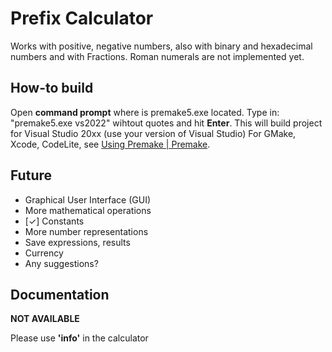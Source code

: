 # Prefix Calculator

Works with positive, negative numbers, also with binary and hexadecimal numbers and with Fractions.
Roman numerals are not implemented yet.

## How-to build

Open **command prompt** where is premake5.exe located.
Type in: "premake5.exe vs2022" wihtout quotes and hit **Enter**.
This will build project for Visual Studio 20xx (use your version of Visual Studio)
For GMake, Xcode, CodeLite, see [Using Premake | Premake](https://premake.github.io/docs/Using-Premake).

## Future

- Graphical User Interface (GUI)
- More mathematical operations 
- [✓] Constants 
- More number representations
- Save expressions, results
- Currency
- Any suggestions?

## Documentation

**NOT AVAILABLE**

Please use **'info'** in the calculator